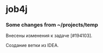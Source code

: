 # job4j

### Some changes from ~/projects/temp

Внесены изменения к задаче [#194103].

Создание ветки из IDEA.